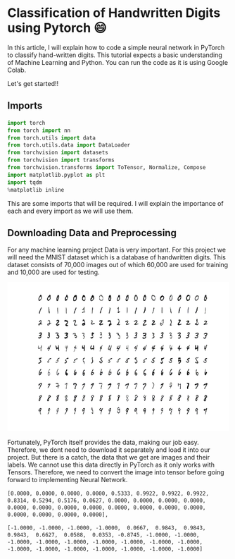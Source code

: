 # Classification of Handwritten Digits using Pytorch :smile:

In this article, I will explain how to code a simple neural network in PyTorch to classify hand-written digits. This tutorial expects a basic understanding of Machine Learning and Python. You can run the code as it is using Google Colab.

Let's get started!!

## Imports

```python
import torch
from torch import nn
from torch.utils import data
from torch.utils.data import DataLoader
from torchvision import datasets
from torchvision import transforms
from torchvision.transforms import ToTensor, Normalize, Compose
import matplotlib.pyplot as plt
import tqdm
%matplotlib inline
```
This are some imports that will be required. I will explain the importance of each and every import as we will use them.

## Downloading Data and Preprocessing

For any machine learning project Data is very important. For this project we will need the MNIST dataset which is a database of handwritten digits. This dataset consists of 70,000 images out of which 60,000 are used for training and 10,000 are used for testing.

![MNIST Data](../images/mnist_image.png)

Fortunately, PyTorch itself provides the data, making our job easy. Therefore, we dont need to download it separately and load it into our project. But there is a catch, the data that we get are images and their labels. We cannot use this data directly in PyTorch as it only works with Tensors. Therefore, we need to convert the image into tensor before going forward to implementing Neural Network.

```
[0.0000, 0.0000, 0.0000, 0.0000, 0.5333, 0.9922, 0.9922, 0.9922,
0.8314, 0.5294, 0.5176, 0.0627, 0.0000, 0.0000, 0.0000, 0.0000,
0.0000, 0.0000, 0.0000, 0.0000, 0.0000, 0.0000, 0.0000, 0.0000,
0.0000, 0.0000, 0.0000, 0.0000],
```

```
[-1.0000, -1.0000, -1.0000, -1.0000,  0.0667,  0.9843,  0.9843,
0.9843,  0.6627,  0.0588,  0.0353, -0.8745, -1.0000, -1.0000,
-1.0000, -1.0000, -1.0000, -1.0000, -1.0000, -1.0000, -1.0000,
-1.0000, -1.0000, -1.0000, -1.0000, -1.0000, -1.0000, -1.0000]
```

